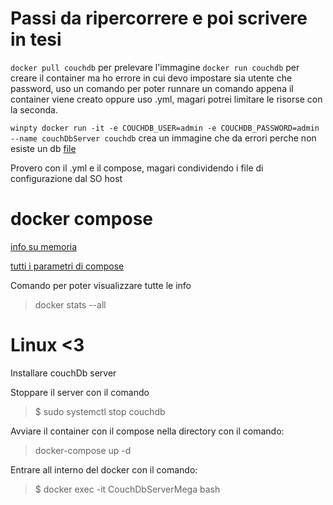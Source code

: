 # Passi da ripercorrere e poi scrivere in tesi


`docker pull couchdb` per prelevare l'immagine
`docker run couchdb` per creare il container ma ho errore in cui devo impostare sia utente che password, uso un comando per poter runnare un comando appena il container viene creato oppure uso .yml, magari potrei limitare le risorse con la seconda. 

`winpty docker run -it -e COUCHDB_USER=admin -e COUCHDB_PASSWORD=admin --name couchDbServer couchdb`  crea un immagine che da errori perche non esiste un db [file](./errorAfterCreating.log)


Provero con il .yml e il compose, magari condividendo i file di configurazione dal SO host


# docker compose 

[info su memoria](https://linuxhint.com/docker_compose_memory_limits/)

[tutti i parametri di compose](https://docs.docker.com/compose/compose-file/)

Comando per poter visualizzare tutte le info
> docker stats --all

# Linux <3 

Installare couchDb server

Stoppare il server con il comando 
> $ sudo systemctl stop couchdb

Avviare il container con il compose nella directory con il comando:
> docker-compose up -d

Entrare all interno del docker con il comando:
> $ docker exec -it CouchDbServerMega bash
